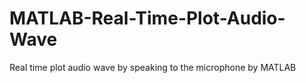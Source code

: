 # MATLAB-Real-Time-Plot-Audio-Wave
Real time plot audio wave by speaking to the microphone by MATLAB
